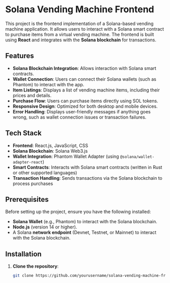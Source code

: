 # Solana Vending Machine Frontend

This project is the frontend implementation of a Solana-based vending machine application. It allows users to interact with a Solana smart contract to purchase items from a virtual vending machine. The frontend is built using **React** and integrates with the **Solana blockchain** for transactions.

## Features

- **Solana Blockchain Integration**: Allows interaction with Solana smart contracts.
- **Wallet Connection**: Users can connect their Solana wallets (such as Phantom) to interact with the app.
- **Item Listings**: Displays a list of vending machine items, including their prices and details.
- **Purchase Flow**: Users can purchase items directly using SOL tokens.
- **Responsive Design**: Optimized for both desktop and mobile devices.
- **Error Handling**: Displays user-friendly messages if anything goes wrong, such as wallet connection issues or transaction failures.

## Tech Stack

- **Frontend**: React.js, JavaScript, CSS
- **Solana Blockchain**: Solana Web3.js
- **Wallet Integration**: Phantom Wallet Adapter (using `@solana/wallet-adapter-react`)
- **Smart Contracts**: Interacts with Solana smart contracts (written in Rust or other supported languages)
- **Transaction Handling**: Sends transactions via the Solana blockchain to process purchases

## Prerequisites

Before setting up the project, ensure you have the following installed:

- **Solana Wallet** (e.g., Phantom) to interact with the Solana blockchain.
- **Node.js** (version 14 or higher).
- A Solana **network endpoint** (Devnet, Testnet, or Mainnet) to interact with the Solana blockchain.

## Installation

1. **Clone the repository**:
   ```bash
   git clone https://github.com/yourusername/solana-vending-machine-frontend.git
